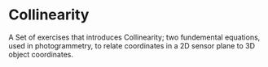 # Collinearity

A Set of exercises that introduces Collinearity; two fundemental equations, used in photogrammetry, to relate coordinates in a 2D sensor plane to 3D object coordinates.
